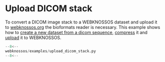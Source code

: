 # Upload DICOM stack

To convert a DICOM image stack to a WEBKNOSSOS dataset and upload it to [webknossos.org](https://webknossos.org) the bioformats reader is necessary. This example shows how to [create a new dataset from a dicom sequence](../../api/webknossos/dataset/dataset.md#Dataset.from_images), [compress](../../api/webknossos/dataset/dataset.md#Dataset.compress) it and [upload](../../api/webknossos/dataset/dataset.md#Dataset.upload) it to WEBKNOSSOS.

```python
--8<--
webknossos/examples/upload_dicom_stack.py
--8<--
```
